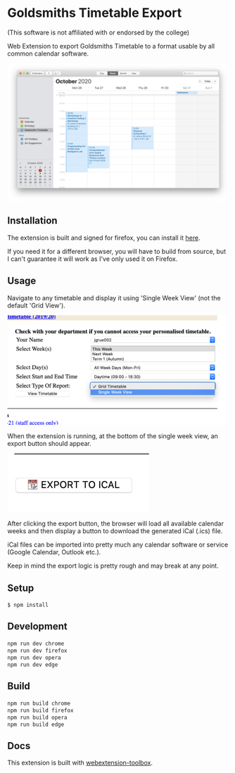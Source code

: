 # Goldsmiths Timetable Export

(This software is not affiliated with or endorsed by the college)

Web Extension to export Goldsmiths Timetable to a format usable by all common calendar software.

![Image of calendar output](./ouput.png)

## Installation

The extension is built and signed for firefox, you can install it [here](https://github.com/JonasGruenwald/gs-timetable-export/releases/download/latest/goldsmiths_timetable_export-0.0.0-fx.xpi).

If you need it for a different browser, you will have to build from source, but I can't guarantee it will work as I've only used it on Firefox.

## Usage

Navigate to any timetable and display it using 'Single Week View' (not the default 'Grid View').

![Image of calendar output](./guide-1.png)

When the extension is running, at the bottom of the single week view, an export button should appear.

![Image of calendar output](./guide-2.png)

After clicking the export button, the browser will load all available calendar weeks and then display a button to 
download the generated iCal (.ics) file.

iCal files can be imported into pretty much any calendar software or service (Google Calendar, Outlook etc.).

Keep in mind the export logic is pretty rough and may break at any point.

## Setup

	$ npm install

## Development

    npm run dev chrome
    npm run dev firefox
    npm run dev opera
    npm run dev edge

## Build

    npm run build chrome
    npm run build firefox
    npm run build opera
    npm run build edge

## Docs
This extension is built with [webextension-toolbox](https://github.com/HaNdTriX/webextension-toolbox).
